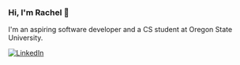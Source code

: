 ### Hi, I'm Rachel 👋

I'm an aspiring software developer and a CS student at Oregon State University.

[![LinkedIn](https://img.shields.io/badge/rachlpratt-blue?style=flat&logo=linkedin&labelColor=blue)](https://linkedin.com/in/rachlpratt)

